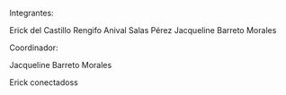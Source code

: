Integrantes:

Erick del Castillo Rengifo 
Anival Salas Pérez
Jacqueline Barreto Morales

Coordinador:

Jacqueline Barreto Morales

Erick conectadoss
